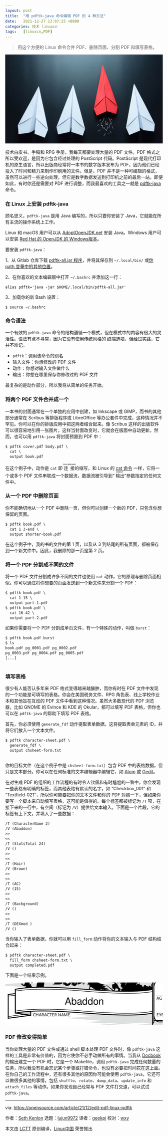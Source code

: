 ```yaml
---
layout: post
title:	"用 pdftk-java 命令编辑 PDF 的 4 种方法"
date:	2021-12-27 13:07:25 +0800 
categories:	技术 linuxcn 
tags:	[linuxcn,PDF]
---
```




> 
> 用这个方便的 Linux 命令合并 PDF、删除页面、分割 PDF 和填写表格。
> 
> 
> 


![](/Asserts/Images/album/202112/27/130643zzwbp4azsxahqzga.jpg "a checklist for a team")


技术白皮书、手稿和 RPG 手册，我每天都要处理大量的 PDF 文件。PDF 格式之所以受欢迎，是因为它包含经过处理的 PostScript 代码。PostScript 是现代打印机的原生语言，所以出版商经常将一本书的数字版本发布为 PDF，因为他们已经投入了时间和精力来制作印刷用的文件。但是，PDF 并不是一种可编辑的格式，虽然可以进行一些逆向处理，但它是数字数据发送到打印机之前的最后一站。即便如此，有时你还是需要对 PDF 进行调整，而我最喜欢的工具之一就是 [pdftk-java](https://gitlab.com/pdftk-java/pdftk) 命令。


### 在 Linux 上安装 pdftk-java


顾名思义，`pdftk-java` 是用 Java 编写的，所以只要你安装了 Java，它就能在所有主流的操作系统上工作。


Linux 和 macOS 用户可以从 [AdoptOpenJDK.net](https://adoptopenjdk.net/releases.html) 安装 Java。Windows 用户可以安装 [Red Hat 的 OpenJDK 的 Windows版本](https://developers.redhat.com/products/openjdk/download)。


要安装 `pdftk-java`：


1、从 Gitlab 仓库下载 [pdftk-all.jar 程序](https://gitlab.com/pdftk-java/pdftk/-/jobs/1527259628/artifacts/raw/build/libs/pdftk-all.jar)，并将其保存到 `~/.local/bin/` 或[你 path 变量中的其他位置](https://opensource.com/article/17/6/set-path-linux)。


2、在你喜欢的文本编辑器中打开 `~/.bashrc` 并添加这一行：



```
alias pdftk='java -jar $HOME/.local/bin/pdftk-all.jar'

```

3、加载你的新 Bash 设置：



```
$ source ~/.bashrc

```

### 命令语法


一个有效的 `pdftk-java` 命令的结构遵循一个模式，但在模式中的内容有很大的灵活性。语法有点不寻常，因为它没有使用传统风格的 [终端选项](https://opensource.com/article/21/8/linux-terminal)，但经过实践，它并不难记。


* `pdftk`：调用该命令的别名
* 输入文件：你想修改的 PDF 文件
* 动作：你想对输入文件做什么
* 输出：你想在哪里保存你修改过的 PDF 文件


最复杂的是动作部分，所以我将从简单的任务开始。


### 将两个 PDF 文件合并成一个


一本书的封面通常在一个单独的应用中创建，如 Inkscape 或 GIMP，而书的其他部分通常在 Scribus 等排版程序或 LibreOffice 等办公套件中完成，这种情况并不罕见。你可以在你的排版应用中把这两者结合起来。像 Scribus 这样的出版软件可以很容易地引用一张图片，这样当封面改变时，它就会在版面中自动更新。然而，也可以用 `pdftk-java` 将封面预置到 PDF 中：



```
$ pdftk cover.pdf body.pdf \
  cat \
  output book.pdf

```

在这个例子中，动作是 `cat` 即 <ruby> 连接 <rt>  concatenate </rt></ruby> 的缩写，和 Linux 的 [cat 命令](https://opensource.com/article/19/2/getting-started-cat-command) 一样，它将一个或多个 PDF 文件串联成一个数据流，数据流被引导到“<ruby> 输出 <rt>  output </rt></ruby>”参数指定的任何文件中。


### 从一个 PDF 中删除页面


你不能确切地从一个 PDF 中删除一页，但你可以创建一个新的 PDF，只包含你想保留的页面。



```
$ pdftk book.pdf \
  cat 1 3-end \
  output shorter-book.pdf

```

在这个例子中，我的书的文件的第 1 页，以及从 3 到结尾的所有页面，都被保存到一个新文件中。因此，我删除的那一页是第 2 页。


### 将一个 PDF 分割成不同的文件


将一个 PDF 文件分割成许多不同的文件也使用 `cat` 动作，它的原理与删除页面相似。你可以通过将你想要的页面发送到一个新文件来分割一个 PDF：



```
$ pdftk book.pdf \
  cat 1-15 \
  output part-1.pdf
$ pdftk book.pdf \
  cat 16-42 \
  output part-2.pdf

```

如果你需要将一个 PDF 分割成单页文件，有一个特殊的动作，叫做 `burst`：



```
$ pdftk book.pdf burst
$ ls
book.pdf pg_0001.pdf pg_0002.pdf
pg_0003.pdf pg_0004.pdf pg_0005.pdf
[...]


```

### 填写表格


很少有人能否认多年来 PDF 格式变得越来越臃肿，而你有时在 PDF 文件中发现的一个功能是可填写的表格。你会在美国税务文件、RPG 角色表、线上学校作业本和其他旨在互动的 PDF 文件中看到这种情况。虽然大多数现代的 PDF 浏览器，比如 GNOME 的 Evince 和 KDE 的 Okular，都可以填写 PDF 表格，但你也可以在 `pdftk-java` 的帮助下填写 PDF 表格。


首先，你必须使用 `generate_fdf` 动作提取表单数据。这将提取表单元素的 ID，并将它们放入一个文本文件。



```
$ pdftk character-sheet.pdf \
  generate_fdf \
  output chsheet-form.txt


```

你的目标文件（在这个例子中是 `chsheet-form.txt`）包含 PDF 中的表格数据，但只是文本部分。你可以在任何标准的文本编辑器中编辑它，如 [Atom](https://opensource.com/article/20/12/atom) 或 [Gedit](https://opensource.com/article/20/12/gedit)。


在对生成 PDF 的组织的工作流程的有时令人钦佩和有时尴尬的一瞥中，你会发现一些表格有明确的标签，而其他表格有默认的名字，如 “Checkbox\_001” 和 “Textfield-021”，所以你可能要把你的文本文件和你的 PDF 对照一下，但如果你要写一个脚本来自动填写表格，这可能是值得的。每个标签都被标记为 `/T` 项，在接下来的一行中，有空间（标记为 `/V`）提供给文本输入。下面是一个片段，它的标签有上下文，并填入了一些数据：



```
/T (CharacterName 2)
/V (Abaddon)
>>
<<
/T (SlotsTotal 24)
/V ()
>>
<<
/T (Hair)
/V (Brown)
>>
<<
/T (AC)
/V (15)
>>
<<
/T (Background)
/V ()
>>
<<
/T (DEXmod )
/V ()

```

当你输入了表单数据，你就可以用 `fill_form` 动作将你的文本输入与 PDF 结构结合起来：



```
$ pdftk character-sheet.pdf \
  fill_form chsheet-form.txt \
  output completed.pdf

```

下面是一个结果示例。


![A form filled by pdftk-java](/Asserts/Images/album/202112/27/130727qw8glu39ckhs5c63.jpg "A form filled by pdftk-java")


### PDF 修改变得简单


当你处理大量的 PDF 文件或通过 shell 脚本处理 PDF 文件时，像 `pdftk-java` 这样的工具是非常有价值的，因为它使你不必手动做所有的事情。当我从 [Docbook](https://opensource.com/article/17/9/docbook) 的输出建立一个 PDF 时，它是一个 Makefile，调用 `pdftk-java` 完成任何数量的任务，所以我没有机会忘记某个步骤或打错命令，也没有必要把时间花在这上面。在你自己的工作流程中，还有很多其他的原因你可能会使用 `pdftk-java`，它还可以做很多其他的事情，包括 `shuffle`、`rotate`、`dump_data`、`update_info` 和 `attach_files` 等动作。如果你发现自己经常与 PDF 文件打交道，可以试试 `pdftk-java`。




---


via: <https://opensource.com/article/21/12/edit-pdf-linux-pdftk>


作者：[Seth Kenlon](https://opensource.com/users/seth) 选题：[lujun9972](https://github.com/lujun9972) 译者：[geekpi](https://github.com/geekpi) 校对：[wxy](https://github.com/wxy)


本文由 [LCTT](https://github.com/LCTT/TranslateProject) 原创编译，[Linux中国](https://linux.cn/) 荣誉推出
